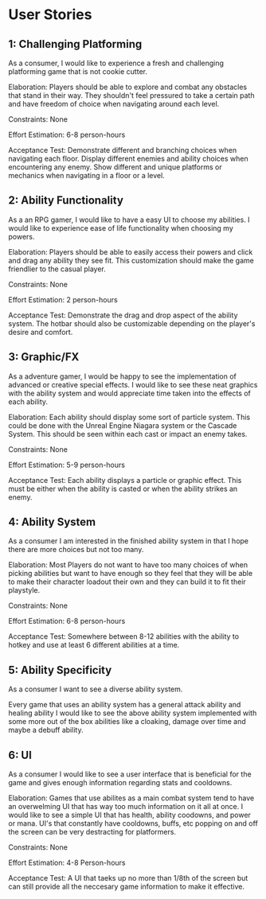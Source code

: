 # User Stories
## 1: Challenging Platforming
As a consumer, I would like to experience a fresh and challenging platforming game that is not cookie cutter. 

Elaboration: Players should be able to explore and combat any obstacles that stand in their way. They shouldn't feel pressured to take a certain path and have freedom of choice when navigating around each level. 

Constraints: None

Effort Estimation: 6-8 person-hours

Acceptance Test: Demonstrate different and branching choices when navigating each floor. Display different enemies and ability choices when encountering any enemy. Show different and unique platforms or mechanics when navigating in a floor or a level. 

## 2: Ability Functionality
As a an RPG gamer, I would like to have a easy UI to choose my abilities. I would like to experience ease of life functionality when choosing my powers.

Elaboration: Players should be able to easily access their powers and click and drag any ability they see fit. This customization should make the game friendlier to the casual player.

Constraints: None

Effort Estimation: 2 person-hours

Acceptance Test: Demonstrate the drag and drop aspect of the ability system. The hotbar should also be customizable depending on the player's desire and comfort.

## 3: Graphic/FX
As a adventure gamer, I would be happy to see the implementation of advanced or creative special effects. I would like to see these neat graphics with the ability system and would appreciate time taken into the effects of each ability.

Elaboration: Each ability should display some sort of particle system. This could be done with the Unreal Engine Niagara system or the Cascade System. This should be seen within each cast or impact an enemy takes.

Constraints: None

Effort Estimation: 5-9 person-hours

Acceptance Test: Each ability displays a particle or graphic effect. This must be either when the ability is casted or when the ability strikes an enemy.

## 4: Ability System
As a consumer I am interested in the finished ability system in that I hope there are more choices but not too many.

Elaboration: Most Players do not want to have too many choices of when picking abilities but want to have enough so they feel that they will be able to make their character loadout their own and they can build it to fit their playstyle.

Constraints: None

Effort Estimation: 6-8 person-hours

Acceptance Test: Somewhere between 8-12 abilities with the ability to hotkey and use at least 6 different abilities at a time.

## 5: Ability Specificity
As a consumer I want to see a diverse ability system.

Every game that uses an ability system has a general attack ability and healing ability I would like to see the above ability system implemented with some more out of the box abilities like a cloaking, damage over time and maybe a debuff ability.

## 6: UI
As a consumer I would like to see a user interface that is beneficial for the game and gives enough information regarding stats and cooldowns.

Elaboration: Games that use abilites as a main combat system tend to have an overwelming UI that has way too much information on it all at once. I would like to see a simple UI that has health, ability coodowns, and power or mana. UI's that constantly have cooldowns, buffs, etc popping on and off the screen can be very destracting for platformers. 

Constraints: None

Effort Estimation: 4-8 Person-hours

Acceptance Test: A UI that taeks up no more than 1/8th of the screen but can still provide all the neccesary game information to make it effective.


